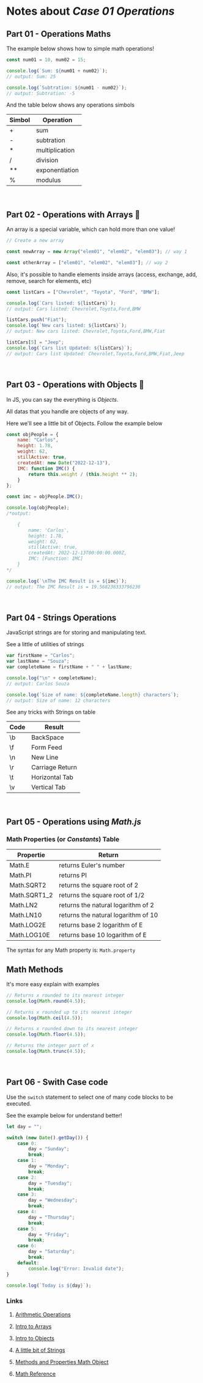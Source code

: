 # Notes about *Case 01 Operations*

## Part 01 - Operations Maths

The example below shows how to simple math operations! 

```javascript
const num01 = 10, num02 = 15;

console.log(`Sum: ${num01 + num02}`);
// output: Sum: 25

console.log(`Subtration: ${num01 - num02}`);
// output: Subtration: -5
```

And the table below shows any operations simbols

| Simbol | Operation |
|--------|-----------|
| +      | sum
| -      | subtration
| *      | multiplication
| /      | division
| **     | exponentiation
| %      | modulus

<br>

## Part 02 - Operations with Arrays 🔖

An array is a special variable, which can hold more than one value!

```javascript
// Create a new array

const newArray = new Array("elem01", "elem02", "elem03"); // way 1

const otherArray = ["elem01", "elem02", "elem03"]; // way 2
```

Also, it's possible to handle elements inside arrays (access, exchange, add, remove, search for elements, etc)

```javascript
const listCars = ["Chevrolet", "Toyota", "Ford", "BMW"];

console.log(`Cars listed: ${listCars}`);
// output: Cars listed: Chevrolet,Toyota,Ford,BMW

listCars.push("Fiat");
console.log(`New cars listed: ${listCars}`);
// output: New cars listed: Chevrolet,Toyota,Ford,BMW,Fiat

listCars[5] = "Jeep";
console.log(`Cars list Updated: ${listCars}`);
// output: Cars list Updated: Chevrolet,Toyota,Ford,BMW,Fiat,Jeep
```

<br>

## Part 03 - Operations with Objects 🔖

In JS, you can say the everything is *Objects*. 

All datas that you handle are objects of any way.

Here we'll see a little bit of Objects. Follow the example below

```javascript
const objPeople = {
    name: "Carlos",
    height: 1.78,
    weight: 62,
    stillActive: true,
    createdAt: new Date("2022-12-13"),
    IMC: function IMC() {
        return this.weight / (this.height ** 2);
    }
};

const imc = objPeople.IMC();

console.log(objPeople);
/*output:

    {
        name: 'Carlos',
        height: 1.78,
        weight: 62,
        stillActive: true,
        createdAt: 2022-12-13T00:00:00.000Z,
        IMC: [Function: IMC]
    } 
*/

console.log(`\nThe IMC Result is = ${imc}`);
// output: The IMC Result is = 19.568236333796236
```

<br>

## Part 04 - Strings Operations

JavaScript strings are for storing and manipulating text.

See a little of utilities of strings

```javascript
var firstName = "Carlos";
var lastName = "Souza";
var completeName = firstName + " " + lastName;

console.log("\n" + completeName);
// output: Carlos Souza

console.log(`Size of name: ${completeName.length} characters`);
// output: Size of name: 12 characters
```

See any tricks with Strings on table

| Code | Result |
|------|--------|
| \b   | BackSpace |
| \f   | Form Feed |
| \n   | New Line  |
| \r   | Carriage Return |
| \t   | Horizontal Tab  |
| \v   | Vertical Tab    |

<br>

## Part 05 - Operations using *Math.js*

### Math Properties (or *Constants*) Table

|   Propertie   | Return |
|---------------|--------|
| Math.E        | returns Euler's number
| Math.PI       | returns PI
| Math.SQRT2    | returns the square root of 2
| Math.SQRT1_2  | returns the square root of 1/2
| Math.LN2      | returns the natural logarithm of 2
| Math.LN10     | returns the natural logarithm of 10
| Math.LOG2E    | returns base 2 logarithm of E
| Math.LOG10E   | returns base 10 logarithm of E

The syntax for any Math property is: `Math.property`

## Math Methods

It's more easy explain with examples

```javascript
// Returns x rounded to its nearest integer
console.log(Math.round(4.5));

// Returns x rounded up to its nearest integer
console.log(Math.ceil(4.5));

// Returns x rounded down to its nearest integer
console.log(Math.floor(4.5));

// Returns the integer part of x
console.log(Math.trunc(4.5));
```

<br>

## Part 06 - Swith Case code

Use the `switch` statement to select one of many code blocks to be executed.

See the example below for understand better!

```javascript
let day = "";

switch (new Date().getDay()) {
    case 0:
        day = "Sunday";
        break;
    case 1:
        day = "Monday";
        break;
    case 2:
        day = "Tuesday";
        break;
    case 3:
        day = "Wednesday";
        break;
    case 4:
        day = "Thursday";
        break;
    case 5:
        day = "Friday";
        break;
    case 6:
        day = "Saturday";
        break;
    default:
        console.log("Error: Invalid date");
}

console.log(`Today is ${day}`);
```

### Links 

1. [Arithmetic Operations](https://www.w3schools.com/js/js_arithmetic.asp)

2. [Intro to Arrays](https://www.w3schools.com/js/js_arrays.asp)

3. [Intro to Objects](https://www.w3schools.com/js/js_objects.asp)

4. [A little bit of Strings](https://www.w3schools.com/js/js_strings.asp)

5. [Methods and Properties Math Object](https://www.w3schools.com/js/js_math.asp)

6. [Math Reference](https://www.w3schools.com/jsref/jsref_obj_math.asp)
